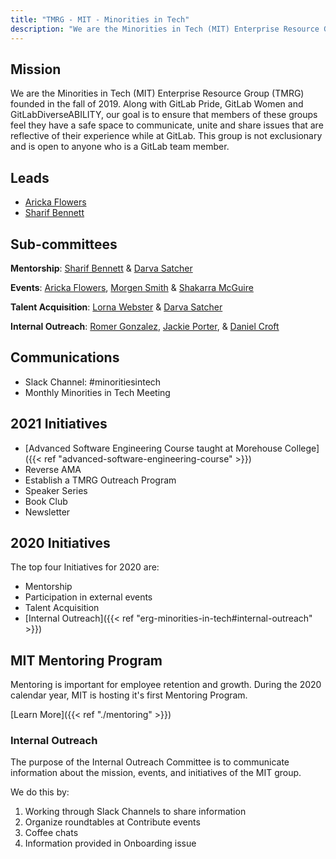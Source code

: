 ```yaml
---
title: "TMRG - MIT - Minorities in Tech"
description: "We are the Minorities in Tech (MIT) Enterprise Resource Group (TMRG) founded in the fall of 2019. Learn more!"
---
```


## Mission

We are the Minorities in Tech (MIT) Enterprise Resource Group (TMRG) founded in the fall of 2019. Along with GitLab Pride, GitLab Women and GitLabDiverseABILITY, our goal is to ensure that members of these groups feel they have a safe space to communicate, unite and share issues that are reflective of their experience while at GitLab. This group is not exclusionary and is open to anyone who is a GitLab team member.

## Leads

- [Aricka Flowers](/handbook/company/team/#atflowers)
- [Sharif Bennett](/handbook/company/team/#SharifATL)

## Sub-committees

**Mentorship**: [Sharif Bennett](/handbook/company/team/#SharifATL) & [Darva Satcher](/handbook/company/team/#dsatcher)

**Events**: [Aricka Flowers](/handbook/company/team/#atflowers), [Morgen Smith](/handbook/company/team/#msmith6) & [Shakarra McGuire](/handbook/company/team/#samcguire)

**Talent Acquisition**: [Lorna Webster](/handbook/company/team/#lwebster) & [Darva Satcher](/handbook/company/team/#dsatcher)

**Internal Outreach**:   [Romer Gonzalez](/handbook/company/team/#romerg), [Jackie Porter](/handbook/company/team/#jreporter), & [Daniel Croft](/handbook/company/team/#dcroft)

## Communications

- Slack Channel: #minoritiesintech
- Monthly Minorities in Tech Meeting

## 2021 Initiatives

- [Advanced Software Engineering Course taught at Morehouse College]({{< ref "advanced-software-engineering-course" >}})
- Reverse AMA
- Establish a TMRG Outreach Program
- Speaker Series
- Book Club
- Newsletter

## 2020 Initiatives

The top four Initiatives for 2020 are:

- Mentorship
- Participation in external events
- Talent Acquisition
- [Internal Outreach]({{< ref "erg-minorities-in-tech#internal-outreach" >}})

## MIT Mentoring Program

Mentoring is important for employee retention and growth.  During the 2020 calendar year, MIT is hosting it's first Mentoring Program.

[Learn More]({{< ref "./mentoring" >}})

### Internal Outreach

The purpose of the Internal Outreach Committee is to communicate information about the mission, events, and initiatives of the MIT group.

We do this by:

1. Working through Slack Channels to share information
1. Organize roundtables at Contribute events
1. Coffee chats
1. Information provided in Onboarding issue
